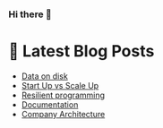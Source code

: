 ### Hi there 👋



# 📩 Latest Blog Posts 
<!-- BLOG-POST-LIST:START -->
- [Data on disk](http://shanehowearth.com/data-on-disk)
- [Start Up vs Scale Up](http://shanehowearth.com/start-up-vs-scale-up)
- [Resilient programming](http://shanehowearth.com/resilient-programming)
- [Documentation](http://shanehowearth.com/documentation)
- [Company Architecture](http://shanehowearth.com/company-architecture)
<!-- BLOG-POST-LIST:END -->
